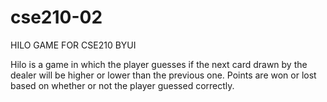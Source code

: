 # cse210-02
HILO GAME FOR CSE210 BYUI

Hilo is a game in which the player guesses if the next card drawn by the dealer will be higher or lower than the previous one. 
Points are won or lost based on whether or not the player guessed correctly.
